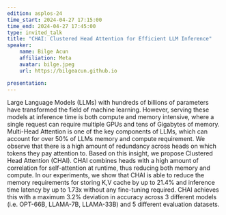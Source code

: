 ```yaml
---
edition: asplos-24
time_start: 2024-04-27 17:15:00
time_end: 2024-04-27 17:45:00
type: invited_talk
title: "CHAI: Clustered Head Attention for Efficient LLM Inference"
speaker:
    name: Bilge Acun
    affiliation: Meta
    avatar: bilge.jpeg 
    url: https://bilgeacun.github.io

presentation: 
---
```

Large Language Models (LLMs) with hundreds of billions of parameters have transformed the field of machine learning. However, serving these models at inference time is both compute and memory intensive, where a single request can require multiple GPUs and tens of Gigabytes of memory. Multi-Head Attention is one of the key components of LLMs, which can account for over 50% of LLMs memory and compute requirement. We observe that there is a high amount of redundancy across heads on which tokens they pay attention to. Based on this insight, we propose Clustered Head Attention (CHAI). CHAI combines heads with a high amount of correlation for self-attention at runtime, thus reducing both memory and compute. In our experiments, we show that CHAI is able to reduce the memory requirements for storing K,V cache by up to 21.4% and inference time latency by up to 1.73x without any fine-tuning required. CHAI achieves this with a maximum 3.2% deviation in accuracy across 3 different models (i.e. OPT-66B, LLAMA-7B, LLAMA-33B) and 5 different evaluation datasets.
